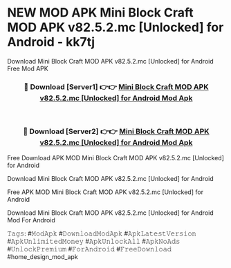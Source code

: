 # NEW MOD APK Mini Block Craft MOD APK v82.5.2.mc [Unlocked] for Android - kk7tj
Download Mini Block Craft MOD APK v82.5.2.mc [Unlocked] for Android Free Mod APK

<div align="center">
<h3>🔴 Download [Server1] 👉👉 <a href="https://apk-comot.site?title=Mini_Block_Craft_MOD_APK_v82.5.2.mc_[Unlocked]_for_Android">Mini Block Craft MOD APK v82.5.2.mc [Unlocked] for Android Mod Apk</a></h3><br>

<h3>🔴 Download [Server2] 👉👉 <a href="https://apk-comot.site?title=Mini_Block_Craft_MOD_APK_v82.5.2.mc_[Unlocked]_for_Android">Mini Block Craft MOD APK v82.5.2.mc [Unlocked] for Android Mod Apk</a></h3>
</div>


Free Download APK MOD Mini Block Craft MOD APK v82.5.2.mc [Unlocked] for Android

Download Mini Block Craft MOD APK v82.5.2.mc [Unlocked] for Android 

Free APK MOD Mini Block Craft MOD APK v82.5.2.mc [Unlocked] for Android 

Download Mini Block Craft MOD APK v82.5.2.mc [Unlocked] for Android Mod For Android

𝚃𝚊𝚐𝚜: #𝙼𝚘𝚍𝙰𝚙𝚔 #𝙳𝚘𝚠𝚗𝚕𝚘𝚊𝚍𝙼𝚘𝚍𝙰𝚙𝚔 #𝙰𝚙𝚔𝙻𝚊𝚝𝚎𝚜𝚝𝚅𝚎𝚛𝚜𝚒𝚘𝚗 #𝙰𝚙𝚔𝚄𝚗𝚕𝚒𝚖𝚒𝚝𝚎𝚍𝙼𝚘𝚗𝚎𝚢 #𝙰𝚙𝚔𝚄𝚗𝚕𝚘𝚌𝚔𝙰𝚕𝚕 #𝙰𝚙𝚔𝙽𝚘𝙰𝚍𝚜 #𝚄𝚗𝚕𝚘𝚌𝚔𝙿𝚛𝚎𝚖𝚒𝚞𝚖 #𝙵𝚘𝚛𝙰𝚗𝚍𝚛𝚘𝚒𝚍 #𝙵𝚛𝚎𝚎𝙳𝚘𝚠𝚗𝚕𝚘𝚊𝚍 #home_design_mod_apk